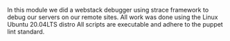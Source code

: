 In this module we did a webstack debugger using strace framework 
to debug our servers on our remote sites.
All work was done using the Linux Ubuntu 20.04LTS distro
All scripts are executable and adhere to the puppet lint standard.
